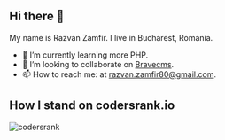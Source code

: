 ## Hi there 👋

My name is Razvan Zamfir. I live in Bucharest, Romania.

- 🌱 I’m currently learning more PHP.
- 👯 I’m looking to collaborate on [Bravecms](https://github.com/Ajax30/Bravecms/).
- 📫 How to reach me: at [razvan.zamfir80@gmail.com](mailto:razvan.zamfir80@gmail.com).

## How I stand on codersrank.io

![codersrank](https://cr-ss-service.azurewebsites.net/api/ScreenShot?widget=summary&username=ajax30)
